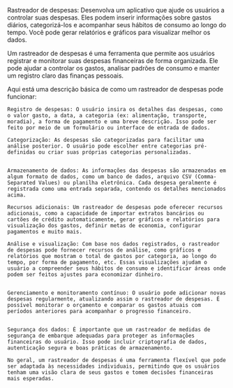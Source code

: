 Rastreador de despesas: 
Desenvolva um aplicativo que ajude os usuários a controlar suas despesas. Eles podem inserir informações sobre gastos diários, categorizá-los e acompanhar seus hábitos de consumo ao longo do tempo. Você pode gerar relatórios e gráficos para visualizar melhor os dados.

Um rastreador de despesas é uma ferramenta que permite aos usuários registrar e monitorar suas despesas financeiras de forma organizada. Ele pode ajudar a controlar os gastos, analisar padrões de consumo e manter um registro claro das finanças pessoais.

Aqui está uma descrição básica de como um rastreador de despesas pode funcionar:

    Registro de despesas: O usuário insira os detalhes das despesas, como o valor gasto, a data, a categoria (ex: alimentação, transporte, moradia), a forma de pagamento e uma breve descrição. Isso pode ser feito por meio de um formulário ou interface de entrada de dados.

    Categorização: As despesas são categorizadas para facilitar uma análise posterior. O usuário pode escolher entre categorias pré-definidas ou criar suas próprias categorias personalizadas.


    Armazenamento de dados: As informações das despesas são armazenadas em algum formato de dados, como um banco de dados, arquivo CSV (Comma-Separated Values) ou planilha eletrônica. Cada despesa geralmente é registrada como uma entrada separada, contendo os detalhes mencionados acima.

    Recursos adicionais: Um rastreador de despesas pode oferecer recursos adicionais, como a capacidade de importar extratos bancários ou cartões de crédito automaticamente, gerar gráficos e relatórios para visualização dos gastos, definir metas de economia, configurar pagamentos e muito mais.

    Análise e visualização: Com base nos dados registrados, o rastreador de despesas pode fornecer recursos de análise, como gráficos e relatórios que mostram o total de gastos por categoria, ao longo do tempo, por forma de pagamento, etc. Essas visualizações ajudam o usuário a compreender seus hábitos de consumo e identificar áreas onde podem ser feitos ajustes para economizar dinheiro.


    Gerenciamento e monitoramento contínuo: O usuário pode adicionar novas despesas regularmente, atualizando assim o rastreador de despesas. É possível monitorar o orçamento e comparar os gastos atuais com períodos anteriores para acompanhar o progresso financeiro.


    Segurança dos dados: É importante que um rastreador de medidas de segurança de embarque adequadas para proteger as informações financeiras do usuário. Isso pode incluir criptografia de dados, autenticação segura e boas práticas de armazenamento.

    No geral, um rastreador de despesas é uma ferramenta flexível que pode ser adaptada às necessidades individuais, permitindo que os usuários tenham uma visão clara de seus gastos e tomem decisões financeiras mais esperadas.
     